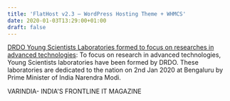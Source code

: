 ```yaml
---
title: 'FlatHost v2.3 – WordPress Hosting Theme + WHMCS'
date: 2020-01-03T13:29:00+01:00
draft: false
---
```


[DRDO Young Scientists Laboratories formed to focus on researches in advanced technologies](https://varindia.com/news/drdo-young-scientists-laboratories-formed-to-focus-on-researches-in-advanced-technologies#.Xg80esBxEzI.blogger): To focus on research in advanced technologies, Young Scientists laboratories have been formed by DRDO. These laboratories are dedicated to the nation on 2nd Jan 2020 at Bengaluru by Prime Minister of India Narendra Modi.  
  
VARINDIA- INDIA'S FRONTLINE IT MAGAZINE